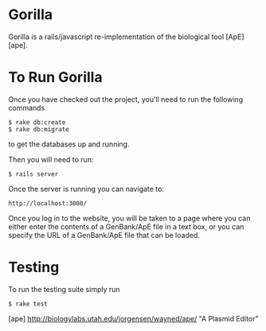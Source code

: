 # Gorilla

Gorilla is a rails/javascript re-implementation of the biological tool
[ApE][ape]. 

# To Run Gorilla
Once you have checked out the project, you'll need to run the following
commands

```
$ rake db:create
$ rake db:migrate
```

to get the databases up and running.

Then you will need to run: 

```
$ rails server
```

Once the server is running you can navigate to: 

```
http://localhost:3000/
```

Once you log in to the website, you will be taken to a page where you can
either enter the contents of a GenBank/ApE file in a text box, or you can
specify the URL of a GenBank/ApE file that can be loaded. 

# Testing
To run the testing suite simply run

```
$ rake test
```

[ape] http://biologylabs.utah.edu/jorgensen/wayned/ape/ "A Plasmid Editor"
